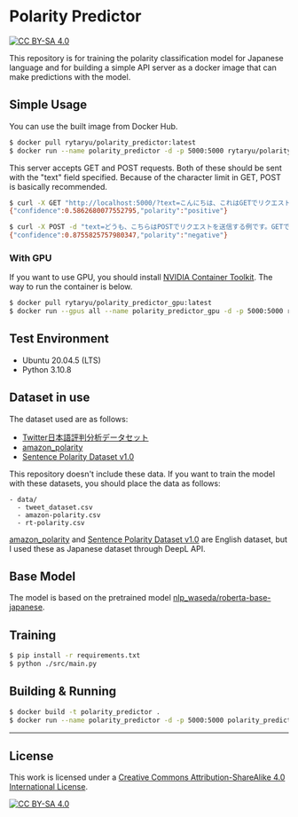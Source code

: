# Polarity Predictor
[![CC BY-SA 4.0][cc-by-sa-shield]][cc-by-sa]

This repository is for training the polarity classification model for Japanese language and for building a simple API server as a docker image that can make predictions with the model.

## Simple Usage
You can use the built image from Docker Hub.

```sh
$ docker pull rytaryu/polarity_predictor:latest
$ docker run --name polarity_predictor -d -p 5000:5000 rytaryu/polarity_predictor:latest
```

This server accepts GET and POST requests.  Both of these should be sent with the "text" field specified.
Because of the character limit in GET, POST is basically recommended.

```sh
$ curl -X GET "http://localhost:5000/?text=こんにちは、これはGETでリクエストを送信する例です。textとして渡された文字列に対して極性判定を行なった結果を返します。"
{"confidence":0.5862680077552795,"polarity":"positive"}

$ curl -X POST -d "text=どうも、こちらはPOSTでリクエストを送信する例です。GETでは送信出来る文字数に制限があるため、基本的にはPOSTでの利用をおすすめします。" "http://localhost:5000/"
{"confidence":0.8755825757980347,"polarity":"negative"}
```

### With GPU
If you want to use GPU, you should install [NVIDIA Container Toolkit](https://docs.nvidia.com/datacenter/cloud-native/container-toolkit/install-guide.html#docker).
The way to run the container is below.

```sh
$ docker pull rytaryu/polarity_predictor_gpu:latest
$ docker run --gpus all --name polarity_predictor_gpu -d -p 5000:5000 rytaryu/polarity_predictor_gpu:latest
```

## Test Environment
- Ubuntu 20.04.5 (LTS)
- Python 3.10.8

## Dataset in use
The dataset used are as follows:

- [Twitter日本語評判分析データセット](https://www.db.info.gifu-u.ac.jp/sentiment_analysis/)
- [amazon_polarity](https://huggingface.co/datasets/amazon_polarity)
- [Sentence Polarity Dataset v1.0](https://www.kaggle.com/datasets/nltkdata/sentence-polarity)

This repository doesn't include these data.
If you want to train the model with these datasets, you should place the data as follows:

```
- data/
  - tweet_dataset.csv
  - amazon-polarity.csv
  - rt-polarity.csv
```

[amazon_polarity](https://huggingface.co/datasets/amazon_polarity) and [Sentence Polarity Dataset v1.0](https://www.kaggle.com/datasets/nltkdata/sentence-polarity) are English dataset, but I used these as Japanese dataset through DeepL API.

## Base Model
The model is based on the pretrained model [nlp_waseda/roberta-base-japanese](https://huggingface.co/nlp-waseda/roberta-base-japanese).

## Training
```sh
$ pip install -r requirements.txt
$ python ./src/main.py
```

## Building & Running
```sh
$ docker build -t polarity_predictor .
$ docker run --name polarity_predictor -d -p 5000:5000 polarity_predictor
```

---
## License
This work is licensed under a
[Creative Commons Attribution-ShareAlike 4.0 International License][cc-by-sa].

[![CC BY-SA 4.0][cc-by-sa-image]][cc-by-sa]

[cc-by-sa]: http://creativecommons.org/licenses/by-sa/4.0/
[cc-by-sa-image]: https://licensebuttons.net/l/by-sa/4.0/88x31.png
[cc-by-sa-shield]: https://img.shields.io/badge/License-CC%20BY--SA%204.0-lightgrey.svg

